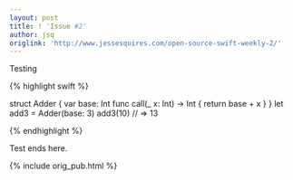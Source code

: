 ```yaml
---
layout: post
title: ! 'Issue #2'
author: jsq
origlink: 'http://www.jessesquires.com/open-source-swift-weekly-2/'
---
```


Testing

{% highlight swift %} 

struct Adder { var base: Int func call(_ x: Int) -> Int { return base + x } }
let add3 = Adder(base: 3) add3(10) // => 13 

{% endhighlight %}

Test ends here.


{% include orig_pub.html %}
